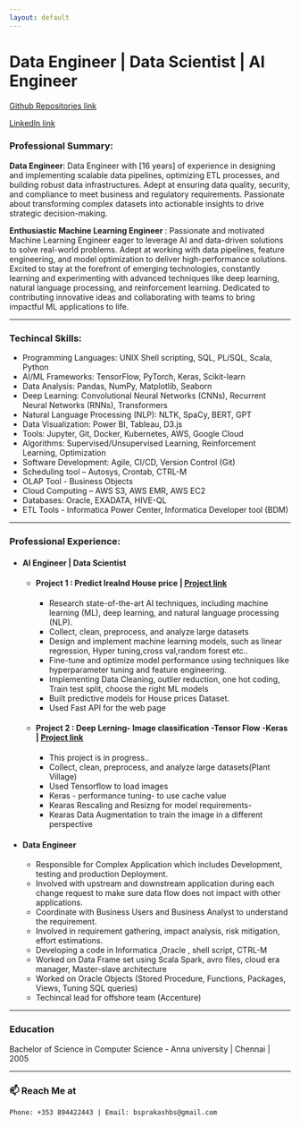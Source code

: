 ```yaml
---
layout: default
---
```


# Data Engineer | Data Scientist | AI Engineer

[Github Repositories link](https://github.com/bsprakashbs)

[Linkedln link](https://www.linkedin.com/in/prakash-bhavani-selvaraj-523a8a188/)

### Professional Summary:
**Data Engineer**:  Data Engineer with [16 years] of experience in designing and implementing scalable data pipelines, optimizing ETL processes, and building robust data infrastructures. Adept at ensuring data quality, security, and compliance to meet business and regulatory requirements. Passionate about transforming complex datasets into actionable insights to drive strategic decision-making.

**Enthusiastic Machine Learning Engineer** : Passionate and motivated Machine Learning Engineer eager to leverage AI and data-driven solutions to solve real-world problems. Adept at working with data pipelines, feature engineering, and model optimization to deliver high-performance solutions. Excited to stay at the forefront of emerging technologies, constantly learning and experimenting with advanced techniques like deep learning, natural language processing, and reinforcement learning. Dedicated to contributing innovative ideas and collaborating with teams to bring impactful ML applications to life.
* * *
### Techincal Skills:

*   Programming Languages: UNIX Shell scripting, SQL, PL/SQL, Scala, Python
*   AI/ML Frameworks: TensorFlow, PyTorch, Keras, Scikit-learn
*   Data Analysis: Pandas, NumPy, Matplotlib, Seaborn
*   Deep Learning: Convolutional Neural Networks (CNNs), Recurrent Neural Networks (RNNs), Transformers
*   Natural Language Processing (NLP): NLTK, SpaCy, BERT, GPT
*   Data Visualization: Power BI, Tableau, D3.js
*   Tools: Jupyter, Git, Docker, Kubernetes, AWS, Google Cloud
*   Algorithms: Supervised/Unsupervised Learning, Reinforcement Learning, Optimization
*   Software Development: Agile, CI/CD, Version Control (Git)
*   Scheduling tool – Autosys, Crontab, CTRL-M
*   OLAP Tool - Business Objects
*   Cloud Computing – AWS S3, AWS EMR, AWS EC2
*   Databases: Oracle, EXADATA, HIVE-QL 
*   ETL Tools - Informatica Power Center, Informatica Developer tool (BDM)
  
 * * *
 
### Professional Experience:
- #### AI Engineer | Data Scientist 
  - ####  Project 1 :  Predict Irealnd House price | [Project link](https://github.com/bsprakashbs/DataScience_Projects)
  
    - Research state-of-the-art AI techniques, including machine learning (ML), deep learning, and natural language processing (NLP).
    - Collect, clean, preprocess, and analyze large datasets
    - Design and implement machine learning models, such as  linear regression, Hyper tuning,cross val,random forest etc..
    - Fine-tune and optimize model performance using techniques like hyperparameter tuning and feature engineering.
    - Implementing Data Cleaning, outlier reduction, one hot coding, Train test split, choose the right ML models
    - Built predictive models for House prices Dataset.
    - Used Fast API for the web page
 
  - ####  Project 2 : Deep Lerning- Image classification -Tensor Flow -Keras | [Project link](https://github.com/bsprakashbs/Deep_Learning_Plant_village)
  
    - This project is in progress..
    - Collect, clean, preprocess, and analyze large datasets(Plant Village)
    - Used Tensorflow to load images
    - Keras - performance tuning- to use cache value
    - Kearas Rescaling and Resizng for model requirements-
    - Kearas Data Augmentation to train the image in a different perspective
    
- #### Data Engineer
  - Responsible for Complex Application which includes Development, testing and production Deployment.
  - Involved with upstream and downstream application during each change request to make sure data flow does not impact with other applications.
  - Coordinate with Business Users and Business Analyst to understand the requirement.
  - Involved in requirement gathering, impact analysis, risk mitigation, effort estimations.
  - Developing a code in Informatica ,Oracle , shell script, CTRL-M   
  - Worked on Data Frame set using Scala Spark, avro files, cloud era manager, Master-slave architecture
  - Worked on Oracle Objects (Stored Procedure, Functions, Packages, Views, Tuning SQL queries)
  - Techincal lead for offshore team (Accenture)
  
* * *
### Education
Bachelor of Science in Computer Science - Anna university | Chennai | 2005        
* * *

###  📫 Reach Me at
```
Phone: +353 894422443 | Email: bsprakashbs@gmail.com
```


